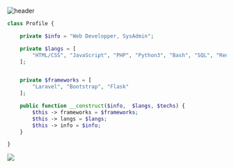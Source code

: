 ![header](https://capsule-render.vercel.app/api?type=waving&color=auto&height=220&section=header&text=Anas&fontSize=60&animation=fadeIn&fontAlignY=38&desc=Web%20Development%20%2F%20SysAdmin&descAlignY=51&descAlign=62)

```php
class Profile {

    private $info = "Web Developper, SysAdmin";

    private $langs = [
        "HTML/CSS", "JavaScript", "PHP", "Python3", "Bash", "SQL", "Redis"
    ];


    private $frameworks = [
        "Laravel", "Bootstrap", "Flask"
    ];

    public function __construct($info,  $langs, $techs) {
        $this -> frameworks = $frameworks;
        $this -> langs = $langs;
        $this -> info = $info;
    }

}
```

![](https://github-profile-trophy.vercel.app/?username=NullBrunk&theme=dracula&no-frame=false&no-bg=false&margin-w=4)
